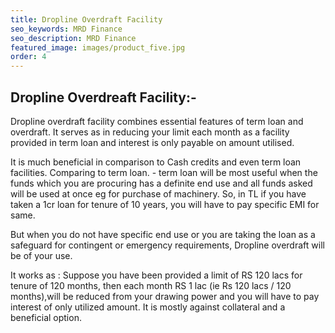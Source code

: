 ```yaml
---
title: Dropline Overdraft Facility
seo_keywords: MRD Finance
seo_description: MRD Finance
featured_image: images/product_five.jpg
order: 4
---
```


## Dropline Overdreaft Facility:-
Dropline overdraft facility combines essential features of term loan and overdraft. It serves as in reducing your limit each month as a facility provided in term loan and interest is only payable on amount utilised.

It is much beneficial in comparison to Cash credits and even term loan facilities.
Comparing to term loan. - term loan will be most useful when the funds which you are procuring has a definite end use and all funds asked will be used at once eg for purchase of machinery. So, in TL if you have taken a 1cr loan for tenure of 10 years, you will have to pay specific EMI for same.

But when you do not have specific end use or you are taking the loan as a safeguard for contingent or emergency requirements, Dropline overdraft will be of your use.

It works as :
Suppose you have been provided a limit of RS 120 lacs for tenure of 120 months, then each month RS 1 lac (ie Rs 120 lacs / 120 months),will be reduced from your drawing power and you will have to pay interest of only utilized amount.
It is mostly against collateral and a beneficial option.


